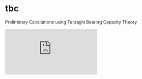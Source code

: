 # tbc

Preliminary Calculations using Terzaghi Bearing Capacity Theory

![equation](https://latex.codecogs.com/png.latex?q_u%20%3D%201.3%20c%27%20N_%7Bc%7D%20&plus;%20q%20N_%7Bq%7D%20&plus;%200.4%20%5Cgamma%20B%20N_%7B%5Cgamma%7D)
